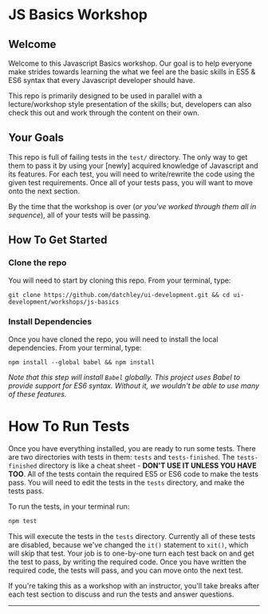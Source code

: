 # JS Basics Workshop

## Welcome
Welcome to this Javascript Basics workshop. Our goal is to help everyone make strides towards learning the what we feel
are the basic skills in ES5 & ES6 syntax that every Javascript developer should have.

This repo is primarily designed to be used in parallel with a lecture/workshop style presentation of the skills; but, 
developers can also check this out and work through the content on their own.

## Your Goals
This repo is full of failing tests in the `test/` directory. The only way to get them to pass it by using your [newly] acquired knowledge of 
Javascript and its features. For each test, you will need to write/rewrite the code using the given test requirements. 
Once all of your tests pass, you will want to move onto the next section.

By the time that the workshop is over (*or you've worked through them all in sequence*), all of your tests will be passing.

## How To Get Started

### Clone the repo
You will need to start by cloning this repo. From your terminal, type:
```
git clone https://github.com/datchley/ui-development.git && cd ui-development/workshops/js-basics
```

### Install Dependencies
Once you have cloned the repo, you will  need to install the local dependencies. From your terminal, type:
```
npm install --global babel && npm install
```

*Note that this step will install `Babel` globally. This project uses Babel to provide support for ES6 syntax. Without
it, we wouldn't be able to use many of these features.*

# How To Run Tests
Once you have everything installed, you are ready to run some tests. There are two directories with tests in them: `tests` and `tests-finished`.
The `tests-finished` directory is like a cheat sheet - **DON'T USE IT UNLESS YOU HAVE TOO**. 
All of the tests contain the required ES5 or ES6 code to make the tests pass. You will need to
edit the tests in the `tests` directory, and make the tests pass.

To run the tests, in your terminal run:

```javascript
npm test
```

This will execute the tests in the `tests` directory. 
Currently all of these tests are disabled, because we've changed the `it()` statement
to `xit()`, which will skip that test. Your job is to one-by-one turn each test back on and get the test to pass, by
writing the required code. Once you have written the required code, the tests will pass, and you can move onto the next test.

If you're taking this as a workshop with an instructor, you'll take breaks after each test section to discuss 
and run the tests and answer questions.

------
